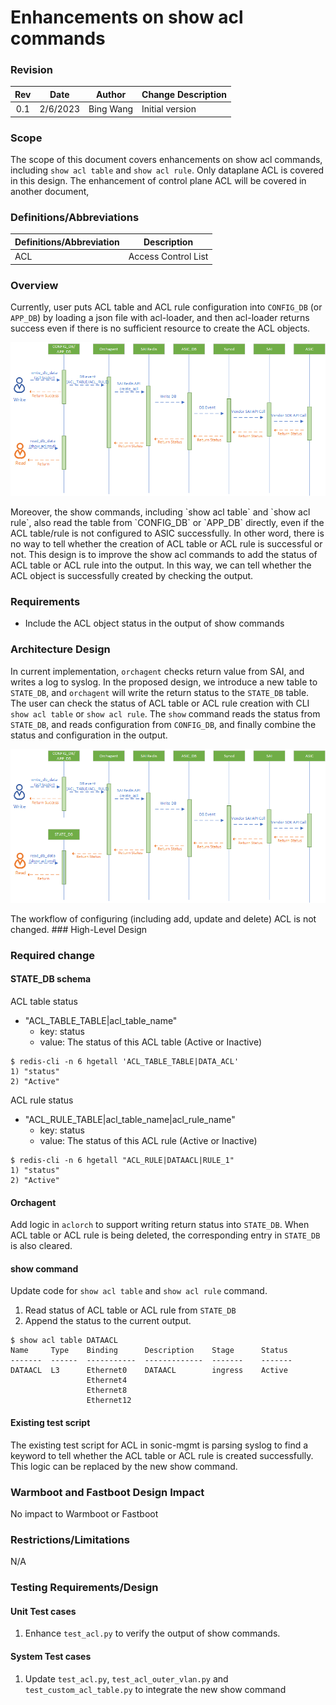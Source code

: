 
# Enhancements on show acl commands #


### Revision

| Rev |     Date    |       Author       | Change Description                |
|:---:|:-----------:|:------------------:|-----------------------------------|
| 0.1 |  2/6/2023           | Bing Wang   | Initial version                   |

### Scope

The scope of this document covers enhancements on show acl commands, including `show acl table` and `show acl rule`.
Only dataplane ACL is covered in this design. The enhancement of control plane ACL will be covered in another document,

### Definitions/Abbreviations 

| Definitions/Abbreviation | Description                                |
|--------------------------|--------------------------------------------|
| ACL                      | Access Control List                        |

### Overview 

Currently, user puts ACL table and ACL rule configuration into `CONFIG_DB` (or `APP_DB`) by loading a json file with acl-loader, and then acl-loader returns success even if there is no sufficient resource to create the ACL objects. 
<p align=center>
<img src="img/acl-work-flow.png" alt="Figure 1. ACL work flow">
</p>
Moreover, the show commands, including `show acl table` and `show acl rule`, also read the table from `CONFIG_DB` or `APP_DB` directly, even if the ACL table/rule is not configured to ASIC successfully. 
In other word, there is no way to tell whether the creation of ACL table or ACL rule is successful or not.
This design is to improve the show acl commands to add the status of ACL table or ACL rule into the output. In this way, we can tell whether the ACL object is successfully created by checking the output.

### Requirements

- Include the ACL object status in the output of show commands

### Architecture Design 

In current implementation, `orchagent` checks return value from SAI, and writes a log to syslog. 
In the proposed design, we introduce a new table to `STATE_DB`, and `orchagent` will write the return status to the `STATE_DB` table. The user can check the status of ACL table or ACL rule creation with CLI `show acl table` or `show acl rule`.  The `show` command reads the status from `STATE_DB`, and reads configuration from `CONFIG_DB`, and finally combine the status and configuration in the output.
<p align=center>
<img src="img/acl-work-flow-with-state-db.png" alt="Figure 2. ACL work flow with STATE_DB">
</p>
The workflow of configuring (including add, update and delete) ACL is not changed.
### High-Level Design

### Required change

#### STATE_DB schema
ACL table status
- "ACL_TABLE_TABLE|acl_table_name"
  - key: status
  - value: The status of this ACL table (Active or Inactive)

```
$ redis-cli -n 6 hgetall 'ACL_TABLE_TABLE|DATA_ACL'    
1) "status"
2) "Active"
```
ACL rule status
- "ACL_RULE_TABLE|acl_table_name|acl_rule_name"
  - key: status
  - value: The status of this ACL rule (Active or Inactive)

```
$ redis-cli -n 6 hgetall "ACL_RULE|DATAACL|RULE_1"   
1) "status"
2) "Active"
```
#### Orchagent
Add logic in `aclorch` to support writing return status into `STATE_DB`. When ACL table or ACL rule is being deleted, the corresponding entry in `STATE_DB` is also cleared.

#### show command
Update code for `show acl table` and `show acl rule` command.
1. Read status of ACL table or ACL rule from `STATE_DB`
2. Append the status to the current output.

```
$ show acl table DATAACL
Name     Type    Binding      Description    Stage      Status
-------  ------  -----------  -------------  -------    -------
DATAACL  L3      Ethernet0    DATAACL        ingress    Active
                 Ethernet4
                 Ethernet8
                 Ethernet12
```
#### Existing test script
The existing test script for ACL in sonic-mgmt is parsing syslog to find a keyword to tell whether the ACL table or ACL rule is created successfully. This logic can be replaced by the new show command. 

		
### Warmboot and Fastboot Design Impact  

No impact to Warmboot or Fastboot

### Restrictions/Limitations  
N/A

### Testing Requirements/Design  

#### Unit Test cases  

1. Enhance `test_acl.py` to verify the output of show commands.

#### System Test cases

1. Update `test_acl.py`, `test_acl_outer_vlan.py` and `test_custom_acl_table.py` to integrate the new show command

